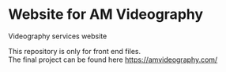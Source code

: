 # Website for AM Videography
Videography services website

This repository is only for front end files.
<br>
The final project can be found here https://amvideography.com/
